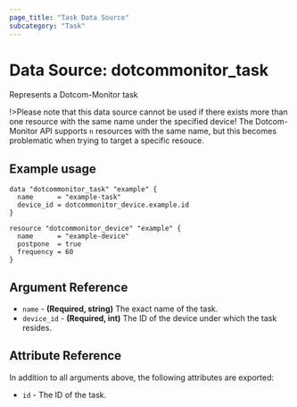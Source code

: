 ```yaml
---
page_title: "Task Data Source"
subcategory: "Task"
---
```

# Data Source: dotcommonitor_task
Represents a Dotcom-Monitor task

!>Please note that this data source cannot be used if there exists more than one resource with the same name under the specified device! The Dotcom-Monitor API supports `n` resources with the same name, but this becomes problematic when trying to target a specific resouce.

## Example usage
```hcl
data "dotcommonitor_task" "example" {
  name      = "example-task"
  device_id = dotcommonitor_device.example.id
}

resource "dotcommonitor_device" "example" {
  name      = "example-device"
  postpone  = true
  frequency = 60
}
```

## Argument Reference
* `name` - **(Required, string)** The exact name of the task.
* `device_id` - **(Required, int)** The ID of the device under which the task resides.

## Attribute Reference
In addition to all arguments above, the following attributes are exported:

* `id` - The ID of the task.
